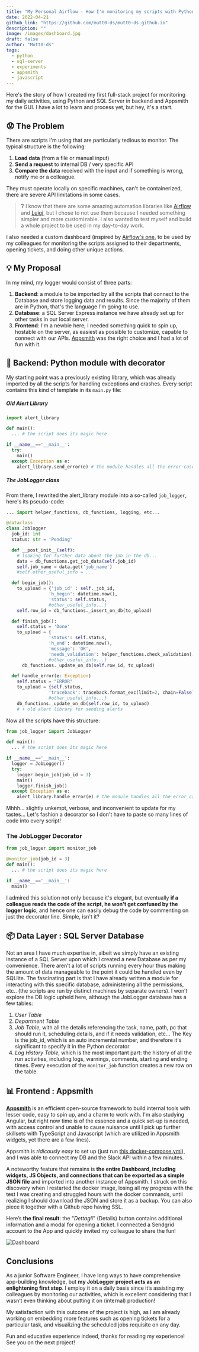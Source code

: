 ```yaml
---
title: "My Personal Airflow - How I'm monitoring my scripts with Python, Appsmith and SQL Server"
date: 2022-04-21
github_link: "https://github.com/mutt0-ds/mutt0-ds.github.io"
description: ""
image: /images/dashboard.jpg
draft: false
author: "Mutt0-ds"
tags:
  - python
  - sql-server
  - experiments
  - appsmith
  - javascript
---
```


Here's the story of how I created my first full-stack project for monitoring my daily activities, using Python and SQL Server in backend and Appsmith for the GUI. I have a lot to learn and process yet, but hey, it's a start.

## 😟 The Problem

There are scripts I'm using that are particularly tedious to monitor. The typical structure is the following:

1. **Load data** (from a file or manual input)
2. **Send a request** to internal DB / very specific API
3. **Compare the data** received with the input and if something is wrong, notify me or a colleague.

They must operate locally on specific machines, can't be containerized, there are severe API limitations in some cases.

> **❔** I know that there are some amazing automation libraries like [Airflow](https://airflow.apache.org/) and [Luigi](https://github.com/spotify/luigi), but I chose to not use them because I needed something simpler and more customizable. I also wanted to test myself and build a whole project to be used in my day-to-day work.

I also needed a custom dashboard (inspired by [Airflow's one](https://airflow.apache.org/docs/apache-airflow/stable/ui.html), to be used by my colleagues for monitoring the scripts assigned to their departments, opening tickets, and doing other unique actions.

## 💡 My Proposal

In my mind, my logger would consist of three parts:

1. **Backend**: a module to be imported by all the scripts that connect to the Database and store logging data and results. Since the majority of them are in Python, that's the language I'm going to use.
2. **Database**: a SQL Server Express instance we have already set up for other tasks in our local server.
3. **Frontend**: I'm a newbie here; I needed something quick to spin up, hostable on the server, as easiest as possible to customize, capable to connect with our APIs. [Appsmith](https://www.appsmith.com/) was the right choice and I had a lot of fun with it.

## 🐌 Backend: Python module with decorator

My starting point was a previously existing library, which was already imported by all the scripts for handling exceptions and crashes. Every script contains this kind of template in its `main.py` file:

##### Old Alert Library

```python
import alert_library

def main():
  ... # the script does its magic here

if __name__=='__main__':
  try:
    main()
  except Exception as e:
    alert_library.send_error(e) # the module handles all the error cases and sends a report
```

##### The JobLogger class

From there, I rewrited the alert_library module into a so-called `job_logger`, here's its pseudo-code:

```python
... import helper_functions, db_functions, logging, etc...

@dataclass
class Joblogger
  job_id: int
  status: str = 'Pending'

  def __post_init__(self):
    # looking for further data about the job in the db...
    data = db_functions.get_job_data(self.job_id)
    self.job_name = data.get('job_name')
    #self.other_useful_info = ...

  def begin_job():
    to_upload = {'job_id' : self._job_id,
                'h_begin': datetime.now(),
                'status': self.status,
                #other_useful_info...}
    self.row_id = db_functions._insert_on_db(to_upload)

  def finish_job():
    self.status = 'Done'
    to_upload = {
                'status': self.status,
                'h_end': datetime.now(),
                'message': 'OK',
                'needs_validation': helper_functions.check_validation(...)
                #other_useful_info...}
      db_functions._update_on_db(self.row_id, to_upload)

  def handle_error(e: Exception)
    self.status = "ERROR"
    to_upload = {self.status,
                'traceback': traceback.format_exc(limit=2, chain=False)
                #other_useful_info...}
    db_functions._update_on_db(self.row_id, to_upload)
    # + old alert library for sending alerts
```

Now all the scripts have this structure:

```python
from job_logger import JobLogger

def main():
  ... # the script does its magic here

if __name__=='__main__':
  logger = JobLogger()
  try:
    logger.begin_job(job_id = 3)
    main()
    logger.finish_job()
  except Exception as e:
    alert_library.handle_error(e) # the module handles all the error cases and sends a report

```

Mhhh... slightly unkempt, verbose, and inconvenient to update for my tastes... Let's fashion a decorator so I don't have to paste so many lines of code into every script!

### The JobLogger Decorator

```python
from job_logger import monitor_job

@monitor_job(job_id = 3)
def main():
  ... # the script does its magic here

if __name__=='__main__':
  main()

```

I admired this solution not only because it's elegant, but eventually **if a colleague reads the code of the script, he won't get confused by the logger logic**, and hence one can easily debug the code by commenting on just the decorator line. Simple, isn't it?

## 📦 Data Layer : SQL Server Database

Not an area I have much expertise in, albeit we simply have an existing instance of a SQL Server upon which I created a new Database as per my convenience. There aren’t a lot of scripts running every hour thus making the amount of data manageable to the point it could be handled even by SQLlite. The fascinating part is that I have already written a module for interacting with this specific database, administering all the permissions, etc.. (the scripts are run by distinct machines by separate owners). I won’t explore the DB logic upheld here, although the JobLogger database has a few tables:

1. _User Table_
2. _Department Table_
3. _Job Table_, with all the details referencing the task, name, path, pc that should run it, scheduling details, and if it needs validation, etc... The Key is the job_id, which is an auto incremental number, and therefore it's significant to specify it in the Python decorator
4. _Log History Table_, which is the most important part: the history of all the run activities, including logs, warnings, comments, starting and ending times. Every execution of the `monitor_job` function creates a new row on the table.

## 📊 Frontend : Appsmith

[**Appsmith**](https://www.appsmith.com/) is an efficient open-source framework to build internal tools with lesser code, easy to spin up, and a charm to work with. I'm also studying Angular, but right now time is of the essence and a quick set-up is needed, with access control and unable to cause nuisance until I pick up further skillsets with TypeScript and Javascript (which are utilized in Appsmith widgets, yet there are a few lines).

Appsmith is _ridicously easy_ to set up (just run [this docker-compose.yml](https://docs.appsmith.com/setup/docker#docker-compose-configuration)), and I was able to connect my DB and the Slack API within a few minutes.

A noteworthy feature that remains is **the entire Dashboard, including widgets, JS Objects, and connections that can be exported as a simple JSON file** and imported into another instance of Appsmith. I struck on this discovery when I restarted the docker image, losing all my progress with the test I was creating and struggled hours with the docker commands, until realizing I should download the JSON and store it as a backup. You can also piece it together with a Github repo having SSL.

Here’s **the final result**: the "_Dettagli_" (Details) button contains additional information and a modal for opening a ticket. I connected a Sendgrid account to the App and quickly invited my colleague to share the fun!

![Dashboard](https://raw.githubusercontent.com/mutt0-ds/mutt0-ds.github.io/master/static//images/dashboard.jpg)

## Conclusions

As a junior Software Engineer, I have long ways to have comprehensive app-building knowledge, but **my JobLogger project acts as an enlightening first step**. I employ it on a daily basis since it’s assisting my colleagues by monitoring our activities, which is excellent considering that I wasn’t even thinking about putting it on (internal) production!

My satisfaction with this outcome of the project is high, as I am already working on embedding more features such as opening tickets for a particular task, and visualizing the scheduled jobs requisite on any day.

Fun and educative experience indeed, thanks for reading my experience! See you on the next project!

